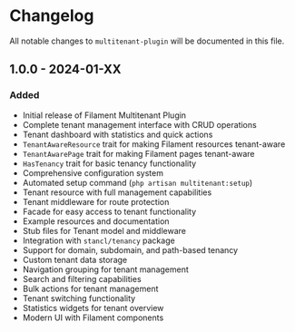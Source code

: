 # Changelog

All notable changes to `multitenant-plugin` will be documented in this file.

## 1.0.0 - 2024-01-XX

### Added
- Initial release of Filament Multitenant Plugin
- Complete tenant management interface with CRUD operations
- Tenant dashboard with statistics and quick actions
- `TenantAwareResource` trait for making Filament resources tenant-aware
- `TenantAwarePage` trait for making Filament pages tenant-aware
- `HasTenancy` trait for basic tenancy functionality
- Comprehensive configuration system
- Automated setup command (`php artisan multitenant:setup`)
- Tenant resource with full management capabilities
- Tenant middleware for route protection
- Facade for easy access to tenant functionality
- Example resources and documentation
- Stub files for Tenant model and middleware
- Integration with `stancl/tenancy` package
- Support for domain, subdomain, and path-based tenancy
- Custom tenant data storage
- Navigation grouping for tenant management
- Search and filtering capabilities
- Bulk actions for tenant management
- Tenant switching functionality
- Statistics widgets for tenant overview
- Modern UI with Filament components

